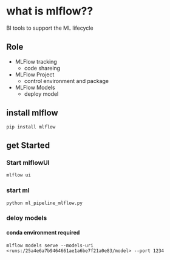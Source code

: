 # what is mlflow??
BI tools to support the ML lifecycle

## Role
- MLFlow tracking 
  - code shareing
- MLFlow Project
  - control environment and package
- MLFlow Models
  - deploy model

## install mlflow
```shell
pip install mlflow
```

## get Started
### Start mlflowUI
```shell
mlflow ui
```

### start ml
```shell
python ml_pipeline_mlflow.py
```


### deloy models
#### conda environment required
```shell
mlflow models serve --models-uri <runs:/25a4e6a7b9464661ae1a6be7f21a0e83/model> --port 1234
```
